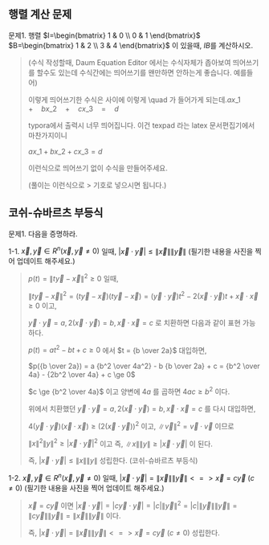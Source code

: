 ## 행렬 계산 문제

문제1. 행렬 $I=\begin{bmatrix} 1 & 0 \\ 0 & 1 \end{bmatrix}$ $B=\begin{bmatrix} 1 & 2 \\ 3 & 4 \end{bmatrix}$ 이 있을때, $IB$를 계산하시오.

>  (수식 작성할때, Daum Equation Editor 에서는 수식자체가 좁아보여 띄어쓰기를 할수도 있는데 수식간에는 띄어쓰기를 왠만하면 안하는게 좋습니다. 예를들어)
>
> 이렇게 띄어쓰기한 수식은 사이에 이렇게 \quad 가 들어가게 되는데.$ax\_ 1\quad +\quad bx\_ 2\quad +\quad cx\_ 3\quad =\quad d$
>
> typora에서 출력시 너무 띄어집니다. 이건 texpad 라는 latex 문서편집기에서 마찬가지이니
>
> $ax\_ 1+bx\_ 2+cx\_ 3=d$
>
> 이런식으로 띄어쓰기 없이 수식을 만들어주세요.
>
> (풀이는 이런식으로  > 기호로 넣으시면 됩니다.)



## 코쉬-슈바르츠 부등식

문제1. 다음을 증명하라.

1-1.  $\vec{x}, \vec{y} \in R^n (\vec{x}, \vec{y} \ne 0)$ 일때, $\left\vert \vec{x} \cdot \vec{y} \right\vert \leq \lVert \vec{x} \rVert \lVert \vec{y} \rVert$ (필기한 내용을 사진을 찍어 업데이트 해주세요.)

> $p(t) = {\lVert t\vec{y} - \vec{x} \rVert}^2 \ge 0$ 일때,
>
> ${\lVert t\vec{y} - \vec{x} \rVert}^2 = (t\vec{y} - \vec{x})(t\vec{y} - \vec{x}) = (\vec{y}\cdot\vec{y})t^2 -2(\vec{x}\cdot\vec{y})t + \vec{x}\cdot\vec{x} \ge 0$ 이고, 
>
> $\vec{y}\cdot\vec{y} = a, 2(\vec{x}\cdot\vec{y}) = b, \vec{x}\cdot\vec{x} = c$ 로 치환하면 다음과 같이 표현 가능하다.
>
> $p(t) = at^2 - bt + c \ge 0$ 에서 $t = {b \over 2a}$ 대입하면,
>
> $p({b \over 2a}) = a {b^2 \over 4a^2} - b {b \over 2a} + c  = {b^2 \over 4a} - {2b^2 \over 4a} + c \ge 0​$
>
> $c \ge {b^2 \over 4a}$ 이고 양변에 $4a$ 를 곱하면 $4ac \ge b^2$ 이다.
>
> 위에서 치환했던 $\vec{y}\cdot\vec{y} = a, 2 (\vec{x}\cdot\vec{y}) = b, \vec{x}\cdot\vec{x} = c$ 를 다시 대입하면,
>
> $4(\vec{y}\cdot\vec{y})(\vec{x}\cdot\vec{x}) \ge (2(\vec{x}\cdot\vec{y}))^2$ 이고, $\lVert \vec{v} \rVert^2 = \vec{v}\cdot\vec{v}$ 이므로
>
> ${\lVert x \rVert}^2{\lVert y \rVert}^2 \ge {\lvert \vec{x} \cdot \vec{y} \rvert}^2$ 이고 즉, ${\lVert x \rVert}{\lVert y \rVert} \ge {\lvert \vec{x} \cdot \vec{y} \rvert}$ 이 된다. 
>
> 즉, ${\lvert \vec{x} \cdot \vec{y} \rvert} \le {\lVert x \rVert}{\lVert y \rVert}$ 성립한다. (코쉬-슈바르츠 부등식)

1-2. $\vec{x}, \vec{y} \in R^n (\vec{x}, \vec{y} \ne 0)$ 일때, $\left\vert \vec{x} \cdot \vec{y} \right\vert = \lVert \vec{x} \rVert \lVert \vec{y} \rVert <=> \vec{x} = c\vec{y} \ (c \ne 0)$ (필기한 내용을 사진을 찍어 업데이트 해주세요.)

> $\vec{x} = c\vec{y}$ 이면 $\lvert \vec{x}\cdot\vec{y} \rvert = \lvert c\vec{y}\cdot\vec{y} \rvert = \lvert c \rvert {\lVert \vec{y} \rVert}^2 = \lvert c \rvert \lVert \vec{y} \rVert \lVert \vec{y} \rVert =  \lVert c\vec{y} \rVert \lVert \vec{y} \rVert = \lVert \vec{x} \rVert\lVert \vec{y} \rVert$ 이다.
>
> 즉, $\left\vert \vec{x} \cdot \vec{y} \right\vert = \lVert \vec{x} \rVert \lVert \vec{y} \rVert <=> \vec{x} = c\vec{y} \ (c \ne 0)$ 성립한다.